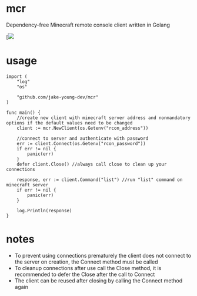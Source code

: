 # mcr
Dependency-free Minecraft remote console client written in Golang

[![](https://github.com/jake-young-dev/mcr/actions/workflows/go.yml/badge.svg)

# usage
```
import (
	"log"
	"os"

	"github.com/jake-young-dev/mcr"
)

func main() {
	//create new client with minecraft server address and nonmandatory options if the default values need to be changed
	client := mcr.NewClient(os.Getenv("rcon_address"))

	//connect to server and authenticate with password
	err := client.Connect(os.Getenv("rcon_password"))
	if err != nil {
		panic(err)
	}
	defer client.Close() //always call close to clean up your connections

	response, err := client.Command("list") //run "list" command on minecraft server
	if err != nil {
		panic(err)
	}

	log.Println(response)
}
```

# notes
- To prevent using connections prematurely the client does not connect to the server on creation, the Connect method must be called
- To cleanup connections after use call the Close method, it is recommended to defer the Close after the call to Connect
- The client can be reused after closing by calling the Connect method again
